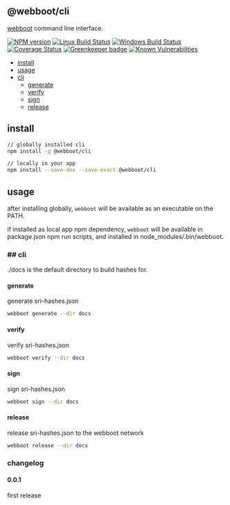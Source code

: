 ## @webboot/cli

[webboot](https://webboot.github.io) command line interface.

[![NPM version][npm-image]][npm-url]
[![Linux Build Status][travis-image]][travis-url]
[![Windows Build Status][appveyor-image]][appveyor-url]
[![Coverage Status][coveralls-image]][coveralls-url]
[![Greenkeeper badge][greenkeeper-image]][greenkeeper-url]
[![Known Vulnerabilities][snyk-image]][snyk-url]

[npm-image]: https://img.shields.io/npm/v/@webboot/cli.svg
[npm-url]: https://www.npmjs.com/package/@webboot/cli
[travis-image]: https://img.shields.io/travis/com/webboot/cli/master
[travis-url]: https://travis-ci.com/webboot/cli
[appveyor-image]: https://img.shields.io/appveyor/ci/webboot/cli/master.svg
[appveyor-url]: https://ci.appveyor.com/project/webboot/cli/branch/master
[coveralls-image]: https://coveralls.io/repos/github/webboot/cli/badge.svg
[coveralls-url]: https://coveralls.io/github/webboot/cli
[greenkeeper-image]: https://badges.greenkeeper.io/webboot/cli.svg
[greenkeeper-url]: https://badges.greenkeeper.io/webboot/cli.svg
[snyk-image]: https://snyk.io/test/github/webboot/cli/badge.svg
[snyk-url]: https://snyk.io/test/github/webboot/cli


* [install](#install)
* [usage](#usage)
* [cli](#cli)
  * [generate](#cli-generate)
  * [verify](#cli-verify)
  * [sign](#cli-sign)
  * [release](#cli-release)

## <a name="install"></a>install

```bash
// globally installed cli
npm install -g @webboot/cli

// locally in your app
npm install --save-dev --save-exact @webboot/cli
```

## <a name="usage"></a>usage
after installing globally, `webboot` will be available as an executable on the PATH.

if installed as local app npm dependency, `webboot`
will be available in package.json npm run scripts,
and installed in node_modules/.bin/webboot.

### ## <a name="cli"></a>cli

./docs is the default directory to build hashes for.

#### <a name="cli-generate"></a>generate
generate sri-hashes.json
```bash
webboot generate --dir docs
```

#### <a name="cli-verify"></a>verify
verify sri-hashes.json
```bash
webboot verify --dir docs
```

#### <a name="cli-sign"></a>sign
sign sri-hashes.json
```bash
webboot sign --dir docs
```

#### <a name="cli-release"></a>release
release sri-hashes.json to the webboot network
```bash
webboot release --dir docs
```

### changelog

#### 0.0.1
first release

